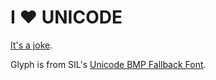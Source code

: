 I ❤ UNICODE
============

[It's a joke](https://luser.github.io/i-heart-unicode/).

Glyph is from SIL's [Unicode BMP Fallback Font](https://scripts.sil.org/cms/scripts/page.php?site_id=nrsi&id=UnicodeBMPFallbackFont).
